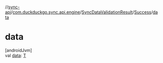 //[sync-api](../../../../index.md)/[com.duckduckgo.sync.api.engine](../../index.md)/[SyncDataValidationResult](../index.md)/[Success](index.md)/[data](data.md)

# data

[androidJvm]\
val [data](data.md): [T](index.md)
